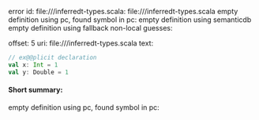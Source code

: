 error id: file://<WORKSPACE>/inferredt-types.scala:
file://<WORKSPACE>/inferredt-types.scala
empty definition using pc, found symbol in pc: 
empty definition using semanticdb
empty definition using fallback
non-local guesses:

offset: 5
uri: file://<WORKSPACE>/inferredt-types.scala
text:
```scala
// ex@@plicit declaration
val x: Int = 1
val y: Double = 1


```


#### Short summary: 

empty definition using pc, found symbol in pc: 